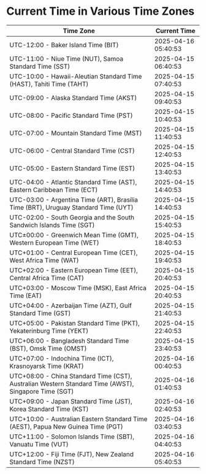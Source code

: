 # Current Time in Various Time Zones

| Time Zone | Current Time |
|-----------|--------------|
| UTC-12:00 - Baker Island Time (BIT) | 2025-04-16 05:40:53 |
| UTC-11:00 - Niue Time (NUT), Samoa Standard Time (SST) | 2025-04-15 06:40:53 |
| UTC-10:00 - Hawaii-Aleutian Standard Time (HAST), Tahiti Time (TAHT) | 2025-04-15 07:40:53 |
| UTC-09:00 - Alaska Standard Time (AKST) | 2025-04-15 09:40:53 |
| UTC-08:00 - Pacific Standard Time (PST) | 2025-04-15 10:40:53 |
| UTC-07:00 - Mountain Standard Time (MST) | 2025-04-15 11:40:53 |
| UTC-06:00 - Central Standard Time (CST) | 2025-04-15 12:40:53 |
| UTC-05:00 - Eastern Standard Time (EST) | 2025-04-15 13:40:53 |
| UTC-04:00 - Atlantic Standard Time (AST), Eastern Caribbean Time (ECT) | 2025-04-15 14:40:53 |
| UTC-03:00 - Argentina Time (ART), Brasília Time (BRT), Uruguay Standard Time (UYT) | 2025-04-15 14:40:53 |
| UTC-02:00 - South Georgia and the South Sandwich Islands Time (SGT) | 2025-04-15 15:40:53 |
| UTC±00:00 - Greenwich Mean Time (GMT), Western European Time (WET) | 2025-04-15 18:40:53 |
| UTC+01:00 - Central European Time (CET), West Africa Time (WAT) | 2025-04-15 19:40:53 |
| UTC+02:00 - Eastern European Time (EET), Central Africa Time (CAT) | 2025-04-15 20:40:53 |
| UTC+03:00 - Moscow Time (MSK), East Africa Time (EAT) | 2025-04-15 20:40:53 |
| UTC+04:00 - Azerbaijan Time (AZT), Gulf Standard Time (GST) | 2025-04-15 21:40:53 |
| UTC+05:00 - Pakistan Standard Time (PKT), Yekaterinburg Time (YEKT) | 2025-04-15 22:40:53 |
| UTC+06:00 - Bangladesh Standard Time (BST), Omsk Time (OMST) | 2025-04-15 23:40:53 |
| UTC+07:00 - Indochina Time (ICT), Krasnoyarsk Time (KRAT) | 2025-04-16 00:40:53 |
| UTC+08:00 - China Standard Time (CST), Australian Western Standard Time (AWST), Singapore Time (SGT) | 2025-04-16 01:40:53 |
| UTC+09:00 - Japan Standard Time (JST), Korea Standard Time (KST) | 2025-04-16 02:40:53 |
| UTC+10:00 - Australian Eastern Standard Time (AEST), Papua New Guinea Time (PGT) | 2025-04-16 03:40:53 |
| UTC+11:00 - Solomon Islands Time (SBT), Vanuatu Time (VUT) | 2025-04-16 04:40:53 |
| UTC+12:00 - Fiji Time (FJT), New Zealand Standard Time (NZST) | 2025-04-16 05:40:53 |
